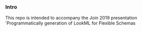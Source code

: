### Intro
This repo is intended to accompany the Join 2019 presentation 'Programmatically generation of LookML for Flexible Schemas
